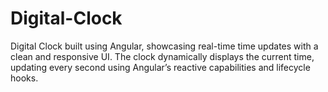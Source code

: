 # Digital-Clock
 Digital Clock built using Angular, showcasing real-time time updates with a clean and responsive UI. The clock dynamically displays the current time, updating every second using Angular’s reactive capabilities and lifecycle hooks.

